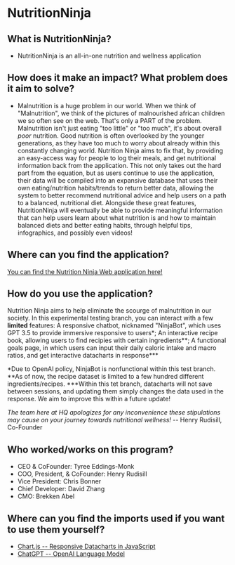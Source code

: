 # NutritionNinja
## What is NutritionNinja?
- NutritionNinja is an all-in-one nutrition and wellness application

## How does it make an impact? What problem does it aim to solve?
- Malnutrition is a huge problem in our world. When we think of "Malnutrition", we think of the pictures of malnourished african children we so often see on the web. That's only a PART of the problem. Malnutrition isn't just eating "too little" or "too much", it's about overall *poor* nutrition. Good nutrition is often overlooked by the younger generations, as they have too much to worry about already within this constantly changing world. Nutrition Ninja aims to fix that, by providing an easy-access way for people to log their meals, and get nutritional information back from the application. This not only takes out the hard part from the equation, but as users continue to use the application, their data will be compiled into an expansive database that uses their own eating/nutrition habits/trends to return better data, allowing the system to better recommend nutritional advice and help users on a path to a balanced, nutritional diet. Alongside these great features, NutritionNinja will eventually be able to provide meaningful information that can help users learn about what nutrition is and how to maintain balanced diets and better eating habits, through helpful tips, infographics, and possibly even videos!

## Where can you find the application?
[You can find the Nutrition Ninja Web application here!](https://tyreeeddings.github.io/nutritionninja/)

## How do you use the application?
Nutrition Ninja aims to help eliminate the scourge of malnutrition in our society. In this experimental testing branch, you can interact with a few **limited** features: A responsive chatbot, nicknamed "NinjaBot", which uses GPT 3.5 to provide immersive responsive to users*; An interactive recipe book, allowing users to find recipies with certain ingredients**; A functional goals page, in which users can input their daily caloric intake and macro ratios, and get interactive datacharts in response***

*Due to OpenAI policy, NinjaBot is nonfunctional within this test branch.
**As of now, the recipe dataset is limited to a few hundred different ingredients/recipes.
***Within this tet branch, datacharts will not save between sessions, and updating them simply changes the data used in the response. We aim to improve this within a future update!

*The team here at HQ apologizes for any inconvenience these stipulations may cause on your journey towards nutritional wellness!*
  -- Henry Rudisill, Co-Founder

## Who worked/works on this program?
- CEO & CoFounder: Tyree Eddings-Monk
- COO, President, & CoFounder: Henry Rudisill
- Vice President: Chris Bonner
- Chief Developer: David Zhang
- CMO: Brekken Abel 

## Where can you find the imports used if you want to use them yourself?
- [Chart.js -- Responsive Datacharts in JavaScript](https://www.chartjs.org/)
- [ChatGPT -- OpenAI Language Model](https://chat.openai.com/)

